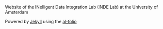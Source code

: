 Website of the INelligent Data Integration Lab (INDE Lab) at the University of Amsterdam


Powered by [Jekyll](http://jekyllrb.com/) using the [al-folio](https://github.com/alshedivat/al-folio)
